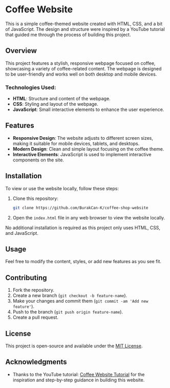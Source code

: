 # Coffee Website

This is a simple coffee-themed website created with HTML, CSS, and a bit of JavaScript. The design and structure were inspired by a YouTube tutorial that guided me through the process of building this project. 

## Overview

This project features a stylish, responsive webpage focused on coffee, showcasing a variety of coffee-related content. The webpage is designed to be user-friendly and works well on both desktop and mobile devices. 

### Technologies Used:
- **HTML**: Structure and content of the webpage.
- **CSS**: Styling and layout of the webpage.
- **JavaScript**: Small interactive elements to enhance the user experience.

## Features

- **Responsive Design**: The website adjusts to different screen sizes, making it suitable for mobile devices, tablets, and desktops.
- **Modern Design**: Clean and simple layout focusing on the coffee theme.
- **Interactive Elements**: JavaScript is used to implement interactive components on the site.

## Installation

To view or use the website locally, follow these steps:

1. Clone this repository:
    ```bash
    git clone https://github.com/BurakCan-K/coffee-shop-website
    ```
2. Open the `index.html` file in any web browser to view the website locally.

No additional installation is required as this project only uses HTML, CSS, and JavaScript.

## Usage

Feel free to modify the content, styles, or add new features as you see fit.

## Contributing

1. Fork the repository.
2. Create a new branch (`git checkout -b feature-name`).
3. Make your changes and commit them (`git commit -am 'Add new feature'`).
4. Push to the branch (`git push origin feature-name`).
5. Create a pull request.

## License

This project is open-source and available under the [MIT License](LICENSE).

## Acknowledgments

- Thanks to the YouTube tutorial: [Coffee Website Tutorial](https://www.youtube.com/watch?v=TVFu4-Kd4oM&t=1s) for the inspiration and step-by-step guidance in building this website.

